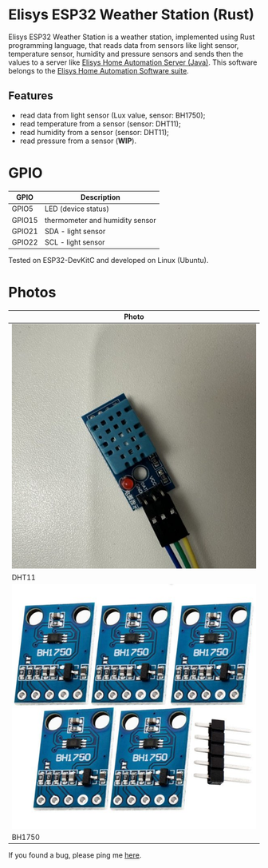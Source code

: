 # Elisys ESP32 Weather Station (Rust)

Elisys ESP32 Weather Station is a weather station, implemented using Rust programming language, that reads data from sensors like light sensor, temperature sensor, humidity and pressure sensors and sends then the values to a server like [Elisys Home Automation Server (Java)](https://github.com/goto-eof/elisys-home-automation-server-java). This software belongs to the [Elisys Home Automation Software suite](https://github.com/goto-eof/elisys-home-automation-server-java).

## Features

- read data from light sensor (Lux value, sensor: BH1750);
- read temperature from a sensor (sensor: DHT11);
- read humidity from a sensor (sensor: DHT11);
- read pressure from a sensor (**WIP**).

# GPIO

| GPIO   | Description                     |
| ------ | ------------------------------- |
| GPIO5  | LED (device status)             |
| GPIO15 | thermometer and humidity sensor |
| GPIO21 | SDA - light sensor              |
| GPIO22 | SCL - light sensor              |

Tested on ESP32-DevKitC and developed on Linux (Ubuntu).

# Photos

| Photo                         |
| ----------------------------- |
| ![DHT11](/images/DHT11.jpg)   |
| DHT11                         |
| ![BH1750](/images/BH1750.jpg) |
| BH1750                        |

If you found a bug, please ping me [here](https://andre-i.eu/#contactme).
